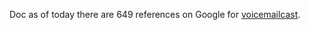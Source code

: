 Doc as of today there are 649 references on Google for <a href="https://www.google.com/search?q=voicemailcast&rlz=1C5CHFA_enUS743US747&oq=voicemailcast&aqs=chrome..69i57j0l5j69i60l2.2384j0j3&sourceid=chrome&ie=UTF-8">voicemailcast</a>. 
